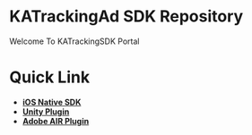 # KATrackingAd SDK Repository
Welcome To KATrackingSDK Portal

# Quick Link
* [**iOS Native SDK**](https://github.com/KATracking/KATrackingAd/tree/master/KATrackingAd_iOS)
* [**Unity Plugin**](https://github.com/KATracking/KATrackingAd/tree/master/KATrackingAd_Unity) 
* [**Adobe AIR Plugin**](https://github.com/KATracking/KATrackingAd/tree/master/KATrackingAd_AdobeAir) 
